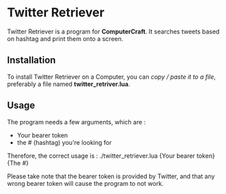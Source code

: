 # Twitter Retriever

Twitter Retriever is a program for **ComputerCraft**. It searches tweets based on hashtag and print them onto a screen.

## Installation

To install Twitter Retriever on a Computer, you can *copy / paste it to a file*, preferably a file named **twitter_retriver.lua**.

## Usage

The program needs a few arguments, which are :
  - Your bearer token
  - the # (hashtag) you're looking for

Therefore, the correct usage is :
./twitter_retriever.lua {Your bearer token} {The #}

Please take note that the bearer token is provided by Twitter, and that any wrong bearer token will cause the program to not work.
